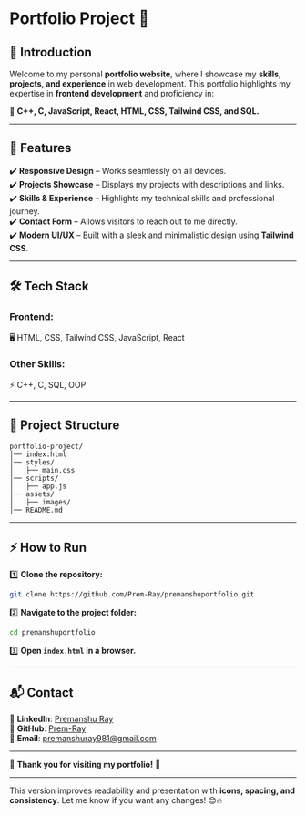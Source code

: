
# **Portfolio Project** 🚀  

## 📌 Introduction  
Welcome to my personal **portfolio website**, where I showcase my **skills, projects, and experience** in web development. This portfolio highlights my expertise in **frontend development** and proficiency in:  

🔹 **C++, C, JavaScript, React, HTML, CSS, Tailwind CSS, and SQL.**  

---

## 🚀 Features  
✔️ **Responsive Design** – Works seamlessly on all devices.  
✔️ **Projects Showcase** – Displays my projects with descriptions and links.  
✔️ **Skills & Experience** – Highlights my technical skills and professional journey.  
✔️ **Contact Form** – Allows visitors to reach out to me directly.  
✔️ **Modern UI/UX** – Built with a sleek and minimalistic design using **Tailwind CSS**.  

---

## 🛠️ Tech Stack  
### **Frontend:**  
🖥️ HTML, CSS, Tailwind CSS, JavaScript, React  
### **Other Skills:**  
⚡ C++, C, SQL, OOP  

---

## 📂 Project Structure  
```
portfolio-project/
│── index.html
│── styles/
│   ├── main.css
│── scripts/
│   ├── app.js
│── assets/
│   ├── images/
│── README.md
```

---

## ⚡ How to Run  
1️⃣ **Clone the repository:**  
```sh
git clone https://github.com/Prem-Ray/premanshuportfolio.git
```  
2️⃣ **Navigate to the project folder:**  
```sh
cd premanshuportfolio
```  
3️⃣ **Open `index.html` in a browser.**  

---

## 📬 Contact  
📌 **LinkedIn**: [Premanshu Ray](https://www.linkedin.com/in/premanshuray/)  
📌 **GitHub**: [Prem-Ray](https://github.com/Prem-Ray)  
📌 **Email**: [premanshuray981@gmail.com](mailto:premanshuray981@gmail.com)  

---

🌟 **Thank you for visiting my portfolio!** 🚀  

---

This version improves readability and presentation with **icons, spacing, and consistency**. Let me know if you want any changes! 😊🔥